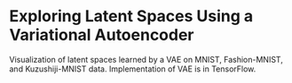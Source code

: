 # Exploring Latent Spaces Using a Variational Autoencoder
Visualization of latent spaces learned by a VAE on MNIST, Fashion-MNIST, and Kuzushiji-MNIST data. Implementation of VAE is in TensorFlow.
